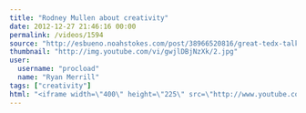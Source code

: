 ```yaml
---
title: "Rodney Mullen about creativity"
date: 2012-12-27 21:46:16 00:00
permalink: /videos/1594
source: "http://esbueno.noahstokes.com/post/38966520816/great-tedx-talk-by-skate-legend-rodney-mullen"
thumbnail: "http://img.youtube.com/vi/gwjlDBjNzXk/2.jpg"
user:
  username: "procload"
  name: "Ryan Merrill"
tags: ["creativity"]
html: "<iframe width=\"400\" height=\"225\" src=\"http://www.youtube.com/embed/gwjlDBjNzXk?wmode=transparent&autohide=1&egm=0&hd=1&iv_load_policy=3&modestbranding=1&rel=0&showinfo=0&showsearch=0\" frameborder=\"0\" allowfullscreen></iframe>"
---
```



